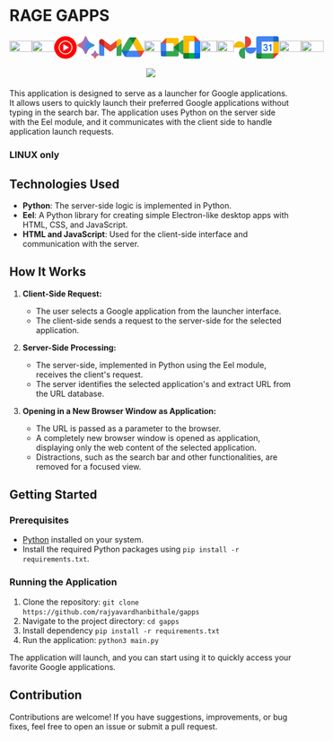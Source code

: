# RAGE GAPPS

<div style="display: flex; align-items: center; justify-content: space-around;" align="center">

  <img src="web/ui/img/google.svg" width="40px" height="5%" />
  <img src="web/ui/img/youtube.svg" width="40px" height="5%" />
  <img src="web/ui/img/music.svg" width="40px" height="5%" />
  <img src="web/ui/img/bard.svg" width="40px" height="5%" />
  <img src="web/ui/img/gmail.svg" width="40px" height="5%" />
  <img src="web/ui/img/drive.svg" width="40px" height="5%" />
  <img src="web/ui/img/maps.svg" width="30px" height="5%" />
  <img src="web/ui/img/meet.svg" width="40px" height="5%" />
  <img src="web/ui/img/docs.svg" width="30px" height="5%" />
  <img src="web/ui/img/sheets.svg" width="30px" height="5%" />
  <img src="web/ui/img/slides.svg" width="30px" height="5%" />
  <img src="web/ui/img/photos.svg" width="40px" height="5%" />
  <img src="web/ui/img/calendar.svg" width="40px" height="5%" />
  <img src="web/ui/img/classroom.svg" width="40px" height="5%" />
  <img src="web/ui/img/translate.svg" width="40px" height="5%" />

</div>

<br />
<div align="center">
    <img src="https://github.com/rajyavardhanbithale/gapps/assets/70558897/1abb811b-86aa-4ac7-8ed1-90ade30184e0" width="600px">
</div>

<br />
This application is designed to serve as a launcher for Google applications. It allows users to quickly launch their preferred Google applications without typing in the search bar. The application uses Python on the server side with the Eel module, and it communicates with the client side to handle application launch requests.

### LINUX only

## Technologies Used

- **Python**: The server-side logic is implemented in Python.
- **Eel**: A Python library for creating simple Electron-like desktop apps with HTML, CSS, and JavaScript.
- **HTML and JavaScript**: Used for the client-side interface and communication with the server.

## How It Works

1. **Client-Side Request:**
   - The user selects a Google application from the launcher interface.
   - The client-side sends a request to the server-side for the selected application.

2. **Server-Side Processing:**
   - The server-side, implemented in Python using the Eel module, receives the client's request.
   - The server identifies the selected application's and extract URL from the URL database.

3. **Opening in a New Browser Window as Application:**
   - The URL is passed as a parameter to the browser.
   - A completely new browser window is opened as application, displaying only the web content of the selected application.
   - Distractions, such as the search bar and other functionalities, are removed for a focused view.



## Getting Started

### Prerequisites

- [Python](https://www.python.org/) installed on your system.
- Install the required Python packages using `pip install -r requirements.txt`.

### Running the Application

1. Clone the repository: `git clone https://github.com/rajyavardhanbithale/gapps`
2. Navigate to the project directory: `cd gapps`
3. Install dependency `pip install -r requirements.txt`
4. Run the application: `python3 main.py` 

The application will launch, and you can start using it to quickly access your favorite Google applications.

## Contribution

Contributions are welcome! If you have suggestions, improvements, or bug fixes, feel free to open an issue or submit a pull request.


